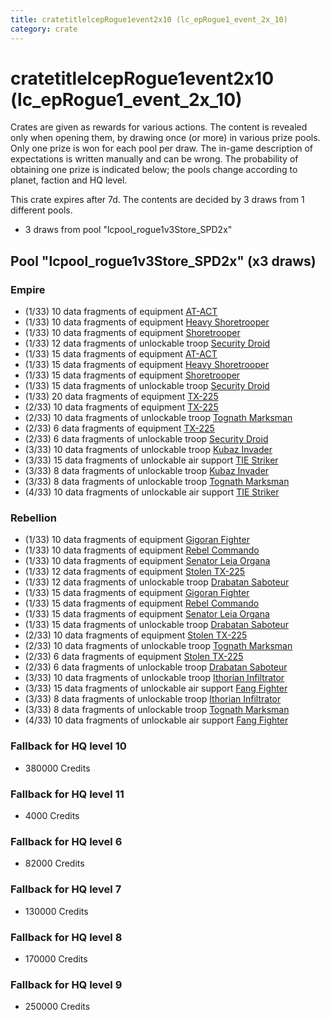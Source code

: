 ```yaml
---
title: cratetitlelcepRogue1event2x10 (lc_epRogue1_event_2x_10)
category: crate
---
```


# cratetitlelcepRogue1event2x10 (lc_epRogue1_event_2x_10)

Crates are given as rewards for various actions. The content is revealed only when opening them, by drawing once (or more) in various prize pools. Only one prize is won for each pool per draw. The in-game description of expectations is written manually and can be wrong. The probability of obtaining one prize is indicated below; the pools change according to planet, faction and HQ level.

This crate expires after 7d. The contents are decided by 3 draws from 1 different pools.
  * 3 draws from pool "lcpool_rogue1v3Store_SPD2x"

## Pool "lcpool_rogue1v3Store_SPD2x" (x3 draws)

### Empire

  * (1/33) 10 data fragments of equipment [AT-ACT](eqpEmpireCargoGreatDane)
  * (1/33) 10 data fragments of equipment [Heavy Shoretrooper](eqpEmpirePentagonHeavyTrooper)
  * (1/33) 10 data fragments of equipment [Shoretrooper](eqpEmpirePentagonTrooper)
  * (1/33) 12 data fragments of unlockable troop [Security Droid](SecurityDroid)
  * (1/33) 15 data fragments of equipment [AT-ACT](eqpEmpireCargoGreatDane)
  * (1/33) 15 data fragments of equipment [Heavy Shoretrooper](eqpEmpirePentagonHeavyTrooper)
  * (1/33) 15 data fragments of equipment [Shoretrooper](eqpEmpirePentagonTrooper)
  * (1/33) 15 data fragments of unlockable troop [Security Droid](SecurityDroid)
  * (1/33) 20 data fragments of equipment [TX-225](eqpEmpireHovertank)
  * (2/33) 10 data fragments of equipment [TX-225](eqpEmpireHovertank)
  * (2/33) 10 data fragments of unlockable troop [Tognath Marksman](EmpireTognath)
  * (2/33) 6 data fragments of equipment [TX-225](eqpEmpireHovertank)
  * (2/33) 6 data fragments of unlockable troop [Security Droid](SecurityDroid)
  * (3/33) 10 data fragments of unlockable troop [Kubaz Invader](KubazInvader)
  * (3/33) 15 data fragments of unlockable air support [TIE Striker](AtmosMig)
  * (3/33) 8 data fragments of unlockable troop [Kubaz Invader](KubazInvader)
  * (3/33) 8 data fragments of unlockable troop [Tognath Marksman](EmpireTognath)
  * (4/33) 10 data fragments of unlockable air support [TIE Striker](AtmosMig)

### Rebellion

  * (1/33) 10 data fragments of equipment [Gigoran Fighter](eqpRebelShaggyAlien)
  * (1/33) 10 data fragments of equipment [Rebel Commando](eqpRebelPentagonSoldier)
  * (1/33) 10 data fragments of equipment [Senator Leia Organa](eqpRebelDiplomat)
  * (1/33) 12 data fragments of equipment [Stolen TX-225](eqpRebelHovertank)
  * (1/33) 12 data fragments of unlockable troop [Drabatan Saboteur](BigMouthAlien)
  * (1/33) 15 data fragments of equipment [Gigoran Fighter](eqpRebelShaggyAlien)
  * (1/33) 15 data fragments of equipment [Rebel Commando](eqpRebelPentagonSoldier)
  * (1/33) 15 data fragments of equipment [Senator Leia Organa](eqpRebelDiplomat)
  * (1/33) 15 data fragments of unlockable troop [Drabatan Saboteur](BigMouthAlien)
  * (2/33) 10 data fragments of equipment [Stolen TX-225](eqpRebelHovertank)
  * (2/33) 10 data fragments of unlockable troop [Tognath Marksman](RebelTognath)
  * (2/33) 6 data fragments of equipment [Stolen TX-225](eqpRebelHovertank)
  * (2/33) 6 data fragments of unlockable troop [Drabatan Saboteur](BigMouthAlien)
  * (3/33) 10 data fragments of unlockable troop [Ithorian Infiltrator](IthorianInfiltrator)
  * (3/33) 15 data fragments of unlockable air support [Fang Fighter](FangFighter)
  * (3/33) 8 data fragments of unlockable troop [Ithorian Infiltrator](IthorianInfiltrator)
  * (3/33) 8 data fragments of unlockable troop [Tognath Marksman](RebelTognath)
  * (4/33) 10 data fragments of unlockable air support [Fang Fighter](FangFighter)

### Fallback for HQ level 10

  * 380000 Credits

### Fallback for HQ level 11

  * 4000 Credits

### Fallback for HQ level 6

  * 82000 Credits

### Fallback for HQ level 7

  * 130000 Credits

### Fallback for HQ level 8

  * 170000 Credits

### Fallback for HQ level 9

  * 250000 Credits